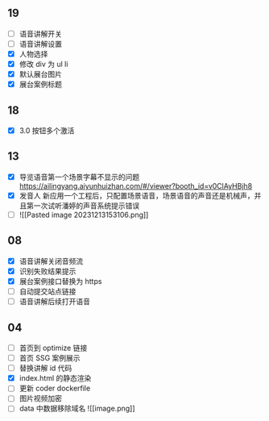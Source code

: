 ## 19

- [ ] 语音讲解开关
- [ ] 语音讲解设置
- [x] 人物选择
- [x] 修改 div 为 ul li
- [x] 默认展台图片
- [x] 展台案例标题
## 18

- [x] 3.0 按钮多个激活
## 13

- [x] 导览语音第一个场景字幕不显示的问题 https://ailingyang.aiyunhuizhan.com/#/viewer?booth_id=v0ClAyHBjh8
- [x] 发音人 新应用一个工程后，只配置场景语音，场景语音的声音还是机械声，并且第一次试听潘婷的声音系统提示错误
- [ ] ![[Pasted image 20231213153106.png]]
## 08

- [x] 语音讲解关闭音频流
- [x] 识别失败结果提示
- [x] 展台案例接口替换为 https
- [ ] 自动提交站点链接
- [ ] 语音讲解后续打开语音
## 04

- [ ] 首页到 optimize 链接
- [ ] 首页 SSG 案例展示
- [ ] 替换讲解 id 代码
- [x] index.html 的静态渲染
- [ ] 更新 coder dockerfile
- [ ] 图片视频加密
- [ ] data 中数据移除域名
![[image.png]]